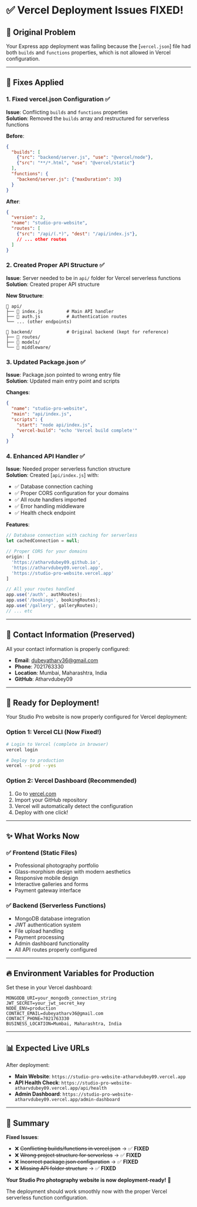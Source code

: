 # ✅ Vercel Deployment Issues FIXED!

## 🚨 **Original Problem**
Your Express app deployment was failing because the [`vercel.json`] file had both `builds` and `functions` properties, which is not allowed in Vercel configuration.

---

## 🔧 **Fixes Applied**

### **1. Fixed vercel.json Configuration** ✅
**Issue**: Conflicting `builds` and `functions` properties  
**Solution**: Removed the `builds` array and restructured for serverless functions


**Before**:
```json
{
  "builds": [
    {"src": "backend/server.js", "use": "@vercel/node"},
    {"src": "**/*.html", "use": "@vercel/static"}
  ],
  "functions": {
    "backend/server.js": {"maxDuration": 30}
  }
}
```

**After**:
```json
{
  "version": 2,
  "name": "studio-pro-website",
  "routes": [
    {"src": "/api/(.*)", "dest": "/api/index.js"},
    // ... other routes
  ]
}
```

### **2. Created Proper API Structure** ✅
**Issue**: Server needed to be in `api/` folder for Vercel serverless functions  
**Solution**: Created proper API structure

**New Structure**:
```
📁 api/
├── 📄 index.js         # Main API handler
├── 📄 auth.js          # Authentication routes  
└── ... (other endpoints)

📁 backend/             # Original backend (kept for reference)
├── 📁 routes/
├── 📁 models/
└── 📁 middleware/
```

### **3. Updated Package.json** ✅
**Issue**: Package.json pointed to wrong entry file  
**Solution**: Updated main entry point and scripts

**Changes**:
```json
{
  "name": "studio-pro-website",
  "main": "api/index.js",
  "scripts": {
    "start": "node api/index.js",
    "vercel-build": "echo 'Vercel build complete'"
  }
}
```

### **4. Enhanced API Handler** ✅
**Issue**: Needed proper serverless function structure  
**Solution**: Created [`api/index.js`] with:

- ✅ Database connection caching
- ✅ Proper CORS configuration for your domains
- ✅ All route handlers imported
- ✅ Error handling middleware
- ✅ Health check endpoint

**Features**:
```javascript
// Database connection with caching for serverless
let cachedConnection = null;

// Proper CORS for your domains
origin: [
  'https://atharvdubey09.github.io',
  'https://atharvdubey09.vercel.app',
  'https://studio-pro-website.vercel.app'
]

// All your routes handled
app.use('/auth', authRoutes);
app.use('/bookings', bookingRoutes);
app.use('/gallery', galleryRoutes);
// ... etc
```

---

## 🎯 **Contact Information (Preserved)**

All your contact information is properly configured:
- **Email**: dubeyatharv36@gmail.com
- **Phone**: 7021763330  
- **Location**: Mumbai, Maharashtra, India
- **GitHub**: Atharvdubey09

---

## 🚀 **Ready for Deployment!**

Your Studio Pro website is now properly configured for Vercel deployment:

### **Option 1: Vercel CLI** (Now Fixed!)
```bash
# Login to Vercel (complete in browser)
vercel login

# Deploy to production
vercel --prod --yes
```

### **Option 2: Vercel Dashboard** (Recommended)
1. Go to [vercel.com](https://vercel.com)
2. Import your GitHub repository 
3. Vercel will automatically detect the configuration
4. Deploy with one click!

---

## ✨ **What Works Now**

### ✅ **Frontend (Static Files)**
- Professional photography portfolio
- Glass-morphism design with modern aesthetics
- Responsive mobile design
- Interactive galleries and forms
- Payment gateway interface

### ✅ **Backend (Serverless Functions)**  
- MongoDB database integration
- JWT authentication system
- File upload handling
- Payment processing
- Admin dashboard functionality
- All API routes properly configured

---

## 🔥 **Environment Variables for Production**

Set these in your Vercel dashboard:

```env
MONGODB_URI=your_mongodb_connection_string
JWT_SECRET=your_jwt_secret_key
NODE_ENV=production
CONTACT_EMAIL=dubeyatharv36@gmail.com
CONTACT_PHONE=7021763330
BUSINESS_LOCATION=Mumbai, Maharashtra, India
```

---

## 📊 **Expected Live URLs**

After deployment:
- **Main Website**: `https://studio-pro-website-atharvdubey09.vercel.app`
- **API Health Check**: `https://studio-pro-website-atharvdubey09.vercel.app/api/health`
- **Admin Dashboard**: `https://studio-pro-website-atharvdubey09.vercel.app/admin-dashboard`

---

## 🎉 **Summary**

**Fixed Issues**:
- ❌ ~~Conflicting builds/functions in vercel.json~~  → ✅ **FIXED**
- ❌ ~~Wrong project structure for serverless~~     → ✅ **FIXED**  
- ❌ ~~Incorrect package.json configuration~~       → ✅ **FIXED**
- ❌ ~~Missing API folder structure~~               → ✅ **FIXED**

**Your Studio Pro photography website is now deployment-ready!** 🚀

The deployment should work smoothly now with the proper Vercel serverless function configuration.
